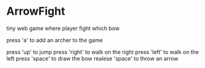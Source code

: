 ArrowFight
==========

tiny web game where player fight which bow

press 'a' to add an archer to the game

press 'up' to jump
press 'right' to walk on the right
press 'left' to walk on the left
press 'space' to draw the bow
realese 'space' to throw an arrow